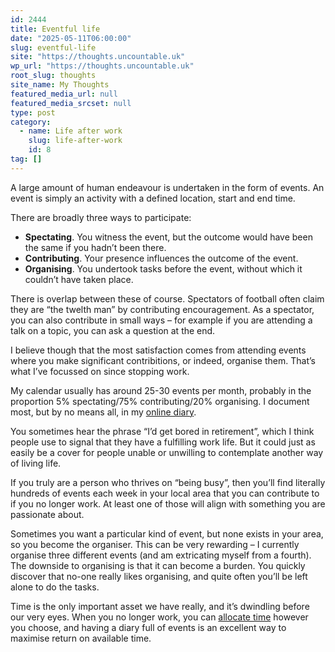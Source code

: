 ```yaml
---
id: 2444
title: Eventful life
date: "2025-05-11T06:00:00"
slug: eventful-life
site: "https://thoughts.uncountable.uk"
wp_url: "https://thoughts.uncountable.uk"
root_slug: thoughts
site_name: My Thoughts
featured_media_url: null
featured_media_srcset: null
type: post
category:
  - name: Life after work
    slug: life-after-work
    id: 8
tag: []
---
```



<p>A large amount of human endeavour is undertaken in the form of events. An event is simply an activity with a defined location, start and end time.</p>



<p>There are broadly three ways to participate:</p>



<ul class="wp-block-list">
<li><strong>Spectating</strong>.  You witness the event, but the outcome would have been the same if you hadn&#8217;t been there.</li>



<li><strong>Contributing</strong>.  Your presence influences the outcome of the event.</li>



<li><strong>Organising</strong>.  You undertook tasks before the event, without which it couldn&#8217;t have taken place.</li>
</ul>



<p>There is overlap between these of course.  Spectators of football often claim they are &#8220;the twelth man&#8221; by contributing encouragement.  As a spectator, you can also contribute in small ways &#8211; for example if you are attending a talk on a topic, you can ask a question at the end.</p>



<p>I believe though that the most satisfaction comes from attending events where you make significant contribitions, or indeed, organise them.  That&#8217;s what I&#8217;ve focussed on since stopping work.  </p>



<p>My calendar usually has around 25-30 events per month, probably in the proportion 5% spectating/75% contributing/20% organising.  I document most, but by no means all, in my <a href="https://diary.uncountable.uk/">online diary</a>. </p>



<p>You sometimes hear the phrase &#8220;I&#8217;d get bored in retirement&#8221;, which I think people use to signal that they have a fulfilling work life.  But it could just as easily be a cover for people unable or unwilling to contemplate another way of living life.</p>



<p>If you truly are a person who thrives on &#8220;being busy&#8221;, then you&#8217;ll find literally hundreds of events each week in your local area that you can contribute to if you no longer work.  At least one of those will align with something you are passionate about.</p>



<p>Sometimes you want a particular kind of event, but none exists in your area, so you become the organiser.  This can be very rewarding &#8211; I currently organise three different events (and am extricating myself from a fourth).  The downside to organising is that it can become a burden.  You quickly discover that no-one really likes organising, and quite often you&#8217;ll be left alone to do the tasks.</p>



<p>Time is the only important asset we have really, and it&#8217;s dwindling before our very eyes.  When you no longer work, you can <a href="https://thoughts.uncountable.uk/allocating-time/" data-type="post" data-id="568">allocate time</a> however you choose, and having a diary full of events is an excellent way to maximise return on available time.</p>
